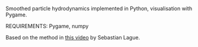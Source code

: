 Smoothed particle hydrodynamics implemented in Python, visualisation with Pygame. 

REQUIREMENTS: Pygame, numpy

Based on the method in [this video](https://www.youtube.com/watch?v=rSKMYc1CQHE) by Sebastian Lague.
